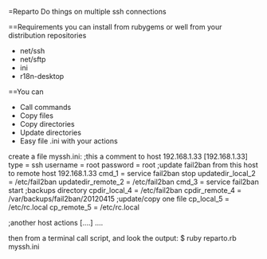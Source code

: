 =Reparto
Do things on multiple ssh connections

==Requirements
you can install from rubygems or well from your distribution repositories

* net/ssh
* net/sftp
* ini
* r18n-desktop



==You can
* Call commands
* Copy files
* Copy directories
* Update directories
* Easy file .ini with your actions


create a file myssh.ini:
 ;this a comment to host 192.168.1.33
 [192.168.1.33]
 type = ssh
 username = root
 password = root
 ;update fail2ban from this host to remote host 192.168.1.33
 cmd_1 = service fail2ban stop
 updatedir_local_2 = /etc/fail2ban
 updatedir_remote_2 = /etc/fail2ban
 cmd_3 = service fail2ban start
 ;backups directory
 cpdir_local_4 = /etc/fail2ban
 cpdir_remote_4 = /var/backups/fail2ban/20120415
 ;update/copy one file
 cp_local_5 = /etc/rc.local
 cp_remote_5 = /etc/rc.local

 ;another host actions
 [....]
 ....

then from a terminal call script, and look the output:
 $ ruby reparto.rb myssh.ini
